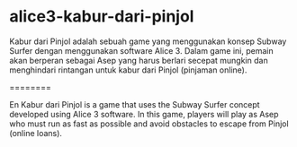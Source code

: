 # alice3-kabur-dari-pinjol
Kabur dari Pinjol adalah sebuah game yang menggunakan konsep Subway Surfer dengan menggunakan software Alice 3. Dalam game ini, pemain akan berperan sebagai Asep yang harus berlari secepat mungkin dan menghindari rintangan untuk kabur dari Pinjol (pinjaman online).

========

En
Kabur dari Pinjol is a game that uses the Subway Surfer concept developed using Alice 3 software. In this game, players will play as Asep who must run as fast as possible and avoid obstacles to escape from Pinjol (online loans).

